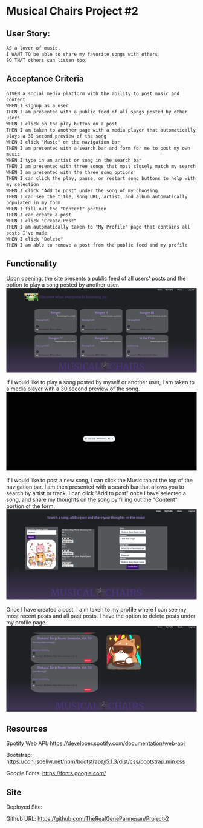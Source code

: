 # Musical Chairs Project #2

## User Story:

```
AS a lover of music, 
I WANT TO be able to share my favorite songs with others,
SO THAT others can listen too. 
```

## Acceptance Criteria

```
GIVEN a social media platform with the ability to post music and content
WHEN I signup as a user
THEN I am presented with a public feed of all songs posted by other users
WHEN I click on the play button on a post
THEN I am taken to another page with a media player that automatically plays a 30 second preview of the song
WHEN I click "Music" on the navigation bar
THEN I am presented with a search bar and form for me to post my own music
WHEN I type in an artist or song in the search bar
THEN I am presented with three songs that most closely match my search
WHEN I am presented with the three song options
THEN I can click the play, pause, or restart song buttons to help with my selection
WHEN I click "Add to post" under the song of my choosing
THEN I can see the title, song URL, artist, and album automatically populated in my form
WHEN I fill out the "Content" portion
THEN I can create a post
WHEN I click "Create Post"
THEN I am automatically taken to "My Profile" page that contains all posts I've made
WHEN I click "Delete"
THEN I am able to remove a post from the public feed and my profile
```

## Functionality

Upon opening, the site presents a public feed of all users' posts and the option to play a song posted by another user. 
![HomePage](./images/HomePage.png)

If I would like to play a song posted by myself or another user, I am taken to a media player with a 30 second preview of the song.
![MediaPlayer](./images/MediaPlayer.png)

If I would like to post a new song, I can click the Music tab at the top of the navigation bar. I am then presented with a search bar that allows you to search by artist or track. I can click "Add to post" once I have selected a song, and share my thoughts on the song by filling out the "Content" portion of the form. 
![CreatePost](./images/CreatePost.png)

Once I have created a post, I a,m taken to my profile where I can see my most recent posts and all past posts. I have the option to delete posts under my profile page. 
![MyProfile](./images/MyProfile.png)

## Resources

Spotify Web API: https://developer.spotify.com/documentation/web-api

Bootstrap: https://cdn.jsdelivr.net/npm/bootstrap@5.1.3/dist/css/bootstrap.min.css

Google Fonts: https://fonts.google.com/

## Site
Deployed Site:

Github URL: https://github.com/TheRealGeneParmesan/Project-2
